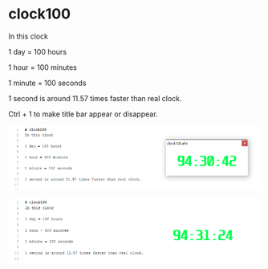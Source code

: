 # clock100
In this clock

1 day = 100 hours

1 hour = 100 minutes

1 minute = 100 seconds

1 second is around 11.57 times faster than real clock.

Ctrl + 1 to make title bar appear or disappear.

![image1](./image1.png "image1")

![image2](./image2.png "image2")
